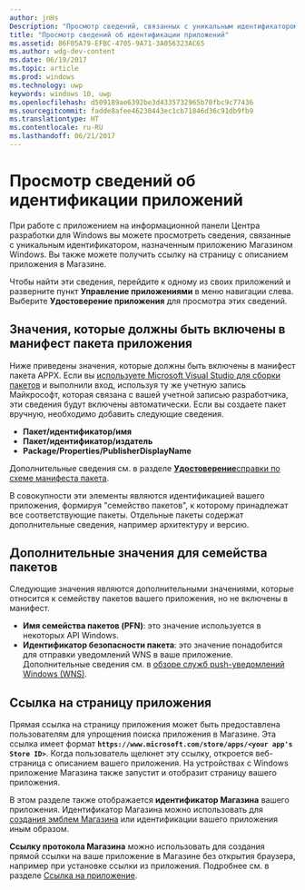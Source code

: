 ```yaml
---
author: jnHs
Description: "Просмотр сведений, связанных с уникальным идентификатором, назначенным вашему приложению Магазином Windows, а также получение ссылки на страницу вашего приложения в Магазине."
title: "Просмотр сведений об идентификации приложений"
ms.assetid: 86F05A79-EFBC-4705-9A71-3A056323AC65
ms.author: wdg-dev-content
ms.date: 06/19/2017
ms.topic: article
ms.prod: windows
ms.technology: uwp
keywords: windows 10, uwp
ms.openlocfilehash: d509189ae6392be3d4335732965b70fbc9c77436
ms.sourcegitcommit: fadde8afee46238443ec1cb71846d36c91db9fb9
ms.translationtype: HT
ms.contentlocale: ru-RU
ms.lasthandoff: 06/21/2017
---
```

# <a name="view-app-identity-details"></a>Просмотр сведений об идентификации приложений


При работе с приложением на информационной панели Центра разработки для Windows вы можете просмотреть сведения, связанные с уникальным идентификатором, назначенным приложению Магазином Windows. Вы также можете получить ссылку на страницу с описанием приложения в Магазине.

Чтобы найти эти сведения, перейдите к одному из своих приложений и разверните пункт **Управление приложениями** в меню навигации слева. Выберите **Удостоверение приложения** для просмотра этих сведений.


## <a name="values-to-include-in-your-app-package-manifest"></a>Значения, которые должны быть включены в манифест пакета приложения

Ниже приведены значения, которые должны быть включены в манифест пакета APPX. Если вы [используете Microsoft Visual Studio для сборки пакетов](../packaging/packaging-uwp-apps.md) и выполнили вход, используя ту же учетную запись Майкрософт, которая связана с вашей учетной записью разработчика, эти сведения будут включены автоматически. Если вы создаете пакет вручную, необходимо добавить следующие сведения.

-   **Пакет/идентификатор/имя**
-   **Пакет/идентификатор/издатель**
-   **Package/Properties/PublisherDisplayName**

Дополнительные сведения см. в разделе [**Удостоверение**](https://docs.microsoft.com/uwp/schemas/appxpackage/appxmanifestschema/element-identity)[справки по схеме манифеста пакета](https://docs.microsoft.com/uwp/schemas/appxpackage/appxmanifestschema/schema-root).

В совокупности эти элементы являются идентификацией вашего приложения, формируя "семейство пакетов", к которому принадлежат все соответствующие пакеты. Отдельные пакеты содержат дополнительные сведения, например архитектуру и версию.


## <a name="additional-values-for-package-family"></a>Дополнительные значения для семейства пакетов

Следующие значения являются дополнительными значениями, которые относится к семейству пакетов вашего приложения, но не включены в манифест.

-   **Имя семейства пакетов (PFN)**: это значение используется в некоторых API Windows.
-   **Идентификатор безопасности пакета**: это значение понадобится для отправки уведомлений WNS в ваше приложение. Дополнительные сведения см. в [обзоре служб push-уведомлений Windows (WNS)](../controls-and-patterns/tiles-and-notifications-windows-push-notification-services--wns--overview.md).


## <a name="link-to-your-apps-listing"></a>Ссылка на страницу приложения

Прямая ссылка на страницу приложения может быть предоставлена пользователям для упрощения поиска приложения в Магазине. Эта ссылка имеет формат **`https://www.microsoft.com/store/apps/<your app's Store ID>`**. Когда пользователь щелкнет эту ссылку, откроется веб-страница с описанием вашего приложения. На устройствах с Windows приложение Магазина также запустит и отобразит страницу вашего приложения.

В этом разделе также отображается **идентификатор Магазина** вашего приложения. Идентификатор Магазина можно использовать для [создания эмблем Магазина](http://go.microsoft.com/fwlink/p/?LinkId=534236) или идентификации вашего приложения иным образом.

**Ссылку протокола Магазина** можно использовать для создания прямой ссылки на ваше приложение в Магазине без открытия браузера, например при установке ссылки из приложения. Подробнее см. в разделе [Ссылка на приложение](link-to-your-app.md).



 

 





